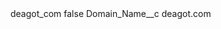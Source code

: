 <?xml version="1.0" encoding="UTF-8"?>
<CustomMetadata xmlns="http://soap.sforce.com/2006/04/metadata" xmlns:xsi="http://www.w3.org/2001/XMLSchema-instance" xmlns:xsd="http://www.w3.org/2001/XMLSchema">
    <label>deagot_com</label>
    <protected>false</protected>
    <values>
        <field>Domain_Name__c</field>
        <value xsi:type="xsd:string">deagot.com</value>
    </values>
</CustomMetadata>
